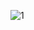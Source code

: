 ![1](https://github.com/cyber-robot1/Mastering-4-critical-SKILLS-using-CPP-17-course/assets/76911827/dcc56462-6d4e-4497-9ea3-4699dcd5660c)
